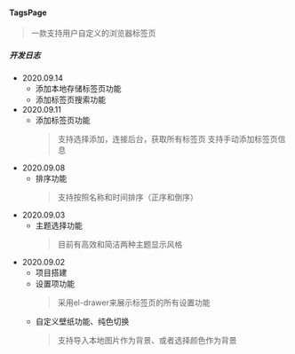 #### TagsPage
> 一款支持用户自定义的浏览器标签页
##### 开发日志
+ 2020.09.14
  + 添加本地存储标签页功能
  + 添加标签页搜索功能
+ 2020.09.11
  + 添加标签页功能
    > 支持选择添加，连接后台，获取所有标签页
    > 支持手动添加标签页信息
+ 2020.09.08
  + 排序功能
    > 支持按照名称和时间排序（正序和倒序）
+ 2020.09.03
  + 主题选择功能
    > 目前有高效和简洁两种主题显示风格
+ 2020.09.02
  + 项目搭建
  + 设置项功能
    > 采用el-drawer来展示标签页的所有设置功能
  + 自定义壁纸功能、纯色切换
    > 支持导入本地图片作为背景、或者选择颜色作为背景
